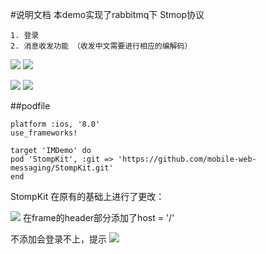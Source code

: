 #说明文档
本demo实现了rabbitmq下 Stmop协议


~~~
1. 登录
2. 消息收发功能 （收发中文需要进行相应的编解码）
~~~

![](../src.1.png)
![](../src.2.png)

![](../src.3.png)
![](../src.4.png)


##podfile

~~~
platform :ios, '8.0'
use_frameworks!

target 'IMDemo' do
pod 'StompKit', :git => 'https://github.com/mobile-web-messaging/StompKit.git'
end
~~~

StompKit 在原有的基础上进行了更改：

![](../src/5.png)
在frame的header部分添加了host = '/'

不添加会登录不上，提示
![](../src/6.png)